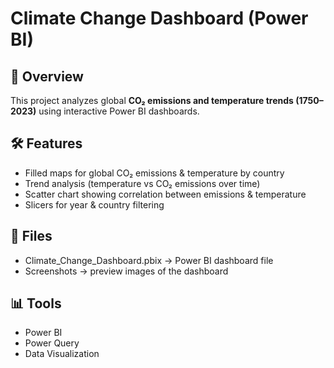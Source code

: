 # Climate Change Dashboard (Power BI)

## 📌 Overview
This project analyzes global **CO₂ emissions and temperature trends (1750–2023)** using interactive Power BI dashboards.

## 🛠 Features
- Filled maps for global CO₂ emissions & temperature by country
- Trend analysis (temperature vs CO₂ emissions over time)
- Scatter chart showing correlation between emissions & temperature
- Slicers for year & country filtering

## 📂 Files
- Climate_Change_Dashboard.pbix → Power BI dashboard file
- Screenshots → preview images of the dashboard

## 📊 Tools
- Power BI
- Power Query
- Data Visualization

